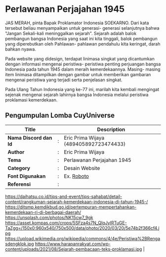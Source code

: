 # Perlawanan Perjajahan 1945

JAS MERAH, pinta Bapak Proklamator Indonesia SOEKARNO.
Dari kata tersebut beliau menyampaikan untuk generasi- generasi selanjutnya bahwa "Jangan Sekali-kali meninggalkan sejarah". Sejarah adalah balok pembangun bangsa Indonesia yang saat ini kita tinggali, balok pembangun yang diperebutkan oleh Pahlawan- pahlawan pendahulu kita keringat, darah bahkan nyawa.

Pada website yang didesign, terdapat linimasa singkat yang dicantumkan dengan informasi mengenai peristiwa- peristiwa penting perjuangan bangsa Indonesia pada tahun 1945 dalam meraih kemerdekaannya. Masing- masing item linimasa ditampilkan dengan gambar untuk memberikan gambaran mengenai peristiwa yang terjadi serta penjelasan singkat.

Pada Ulang Tahun Indonesia yang ke-77 ini, marilah kita kembali mengingat sejenak mengenai sejarah lahirnya bangsa Indonesia melalui peristiwa proklamasi kemerdekaan.

## Pengumpulan Lomba CuyUniverse

| Title                   |     | Description                                            |
| ----------------------- | --- | ------------------------------------------------------ |
| **Nama Discord dan Id** | :   | Eric Prima Wijaya (489405892723474433)                 |
| **Author**              | :   | Eric Prima Wijaya                                      |
| **Tema**                | :   | Perlawanan Perjajahan 1945                             |
| **Category**            | :   | Desain Website                                         |
| **Font Digunakan**      | :   | Ex. [Roboto](https://fonts.google.com/specimen/Roboto) |
| **Referensi**           | :   |

https://daihatsu.co.id/tips-and-event/tips-sahabat/detail-content/rangkuman-sejarah-kemerdekaan-indonesia-di-tahun-1945-/
https://ditsmp.kemdikbud.go.id/pertempuran-mempertahankan-kemerdekaan-ri-di-berbagai-daerah/
https://unsplash.com/photos/NK15cw7_9gk
https://asset.kompas.com/crops/5SFza4s7N_QIqJyIRTuGE-TaZgg=/150x0:960x540/750x500/data/photo/2020/03/20/5e74b2f366cf4.jpg
https://upload.wikimedia.org/wikipedia/commons/4/4e/Peristiwa%2BRengasdengklok.jpg
https://www.harapanrakyat.com/wp-content/uploads/2021/08/Sejarah-pembacaan-teks-proklamasi.jpg
|
